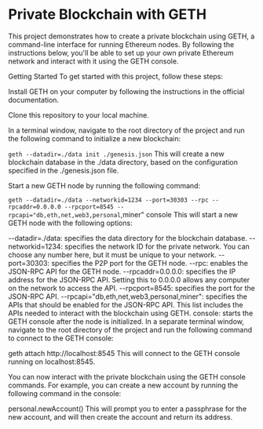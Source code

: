 # Private Blockchain with GETH
This project demonstrates how to create a private blockchain using GETH, a command-line interface for running Ethereum nodes. By following the instructions below, you'll be able to set up your own private Ethereum network and interact with it using the GETH console.

Getting Started
To get started with this project, follow these steps:

Install GETH on your computer by following the instructions in the official documentation.

Clone this repository to your local machine.

In a terminal window, navigate to the root directory of the project and run the following command to initialize a new blockchain:

`geth --datadir=./data init ./genesis.json`
This will create a new blockchain database in the ./data directory, based on the configuration specified in the ./genesis.json file.

Start a new GETH node by running the following command:


`geth --datadir=./data --networkid=1234 --port=30303 --rpc --rpcaddr=0.0.0.0 --rpcport=8545 --rpcapi="db,eth,net,web3,personal`,miner" console
This will start a new GETH node with the following options:

--datadir=./data: specifies the data directory for the blockchain database.
--networkid=1234: specifies the network ID for the private network. You can choose any number here, but it must be unique to your network.
--port=30303: specifies the P2P port for the GETH node.
--rpc: enables the JSON-RPC API for the GETH node.
--rpcaddr=0.0.0.0: specifies the IP address for the JSON-RPC API. Setting this to 0.0.0.0 allows any computer on the network to access the API.
--rpcport=8545: specifies the port for the JSON-RPC API.
--rpcapi="db,eth,net,web3,personal,miner": specifies the APIs that should be enabled for the JSON-RPC API. This list includes the APIs needed to interact with the blockchain using GETH.
console: starts the GETH console after the node is initialized.
In a separate terminal window, navigate to the root directory of the project and run the following command to connect to the GETH console:


geth attach http://localhost:8545
This will connect to the GETH console running on localhost:8545.

You can now interact with the private blockchain using the GETH console commands. For example, you can create a new account by running the following command in the console:

personal.newAccount()
This will prompt you to enter a passphrase for the new account, and will then create the account and return its address.

